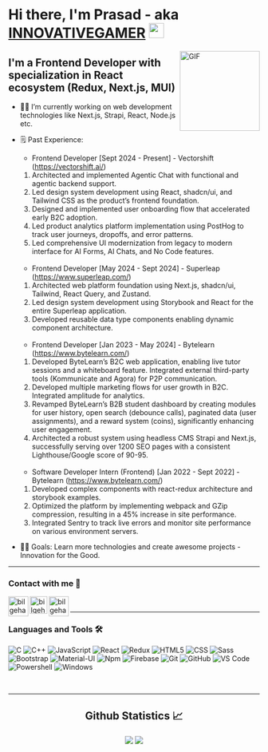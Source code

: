 # Hi there, I'm Prasad - aka [INNOVATIVEGAMER][website] <img width="30px" src="https://media.tenor.com/images/3b388fe03da271d2674faf85eb7c3fcd/tenor.gif" />

<img align="right" alt="GIF" height="160px" src="https://media.giphy.com/media/du3J3cXyzhj75IOgvA/giphy.gif" />

## I'm a Frontend Developer with specialization in React ecosystem (Redux, Next.js, MUI)

-   👨‍💻 I’m currently working on web development technologies like Next.js, Strapi, React, Node.js etc.
-   🗒️ Past Experience:
    - Frontend Developer [Sept 2024 - Present] - Vectorshift (https://vectorshift.ai/)
    1. Architected and implemented Agentic Chat with functional and agentic backend support.
    2. Led design system development using React, shadcn/ui, and Tailwind CSS as the product’s frontend foundation.
    3. Designed and implemented user onboarding flow that accelerated early B2C adoption.
    4. Led product analytics platform implementation using PostHog to track user journeys, dropoffs, and error patterns.
    5. Led comprehensive UI modernization from legacy to modern interface for AI Forms, AI Chats, and No Code features.
<br><br>
    - Frontend Developer [May 2024 - Sept 2024] - Superleap (https://www.superleap.com/)
    1. Architected web platform foundation using Next.js, shadcn/ui, Tailwind, React Query, and Zustand.
    2. Led design system development using Storybook and React for the entire Superleap application.
    3. Developed reusable data type components enabling dynamic component architecture.
<br><br>
    - Frontend Developer [Jan 2023 - May 2024] - Bytelearn (https://www.bytelearn.com/)
    1. Developed ByteLearn’s B2C web application, enabling live tutor sessions and a whiteboard feature. Integrated external third-party tools (Kommunicate and Agora) for P2P communication.
    2. Developed multiple marketing flows for user growth in B2C. Integrated amplitude for analytics.
    3. Revamped ByteLearn’s B2B student dashboard by creating modules for user history, open search (debounce calls), paginated data (user assignments), and a reward system (coins), significantly enhancing user engagement.
    4. Architected a robust system using headless CMS Strapi and Next.js, successfully serving over 1200 SEO pages with a consistent Lighthouse/Google score of 90-95.
<br><br>
    - Software Developer Intern (Frontend) [Jan 2022 - Sept 2022] - Bytelearn (https://www.bytelearn.com/)
    1. Developed complex components with react-redux architecture and storybook examples.
    2.  Optimized the platform by implementing webpack and GZip compression, resulting in a 45% increase in site performance.
    3.  Integrated Sentry to track live errors and monitor site performance on various environment servers.
       
-   💪🏼 Goals: Learn more technologies and create awesome projects - Innovation for the Good.

---

### Contact with me 📝

[<img align="left" alt="bilgehangecici.site" width="40px" src="https://media.giphy.com/media/du3J3cXyzhj75IOgvA/giphy.gif" />][website]
[<img align="left" alt="bilgehangecici | LinkedIn" width="35px" src="https://i.pinimg.com/originals/de/b4/6f/deb46f02a59e3b3a2aa58fac16290d63.gif" />][linkedin]
[<img align="left" alt="bilgehangecici | Instagram" width="40px" src="https://thumbs.gfycat.com/OrnateOrneryFoal-max-1mb.gif" />][instagram]

<br />

---

### Languages and Tools 🛠

![C](http://img.shields.io/badge/-C-A8B9CC?style=flat-square&logo=c&logoColor=ffffff)
![C++](http://img.shields.io/badge/-C++-00599C?style=flat-square&logo=c++)
![JavaScript](https://img.shields.io/badge/-JavaScript-%23F7DF1C?style=flat-square&logo=javascript&logoColor=000000&labelColor=%23F7DF1C&color=%23FFCE5A)
![React](https://img.shields.io/badge/-React-61DAFB?style=flat-square&logo=react&logoColor=ffffff)
![Redux](https://img.shields.io/badge/-Redux-764ABC?style=flat-square&logo=redux&logoColor=ffffff)
![HTML5](https://img.shields.io/badge/-HTML5-%23E44D27?style=flat-square&logo=html5&logoColor=ffffff)
![CSS](https://img.shields.io/badge/-CSS3-%231572B6?style=flat-square&logo=css3)
![Sass](https://img.shields.io/badge/-Sass-%23CC6699?style=flat-square&logo=sass&logoColor=ffffff)
![Bootstrap](https://img.shields.io/badge/-Bootstrap-563D7C?style=flat-square&logo=Bootstrap)
![Material-UI](https://img.shields.io/badge/-MaterialUI-0081CB?style=flat-square&logo=Material-UI)
![Npm](https://img.shields.io/badge/-npm-CB3837?style=flat-square&logo=npm)
![Firebase](https://img.shields.io/badge/-Firebase-FFCA28?style=flat-square&logo=firebase&logoColor=ffffff)
![Git](https://img.shields.io/badge/-Git-%23F05032?style=flat-square&logo=git&logoColor=%23ffffff)
![GitHub](https://img.shields.io/badge/-GitHub-181717?style=flat-square&logo=github)
![VS Code](http://img.shields.io/badge/-VS%20Code-007ACC?style=flat-square&logo=visual-studio-code&logoColor=ffffff)
![Powershell](http://img.shields.io/badge/-Powershell-5391FE?style=flat-square&logo=powershell&logoColor=ffffff)
![Windows](http://img.shields.io/badge/-Windows-0078D6?style=flat-square&logo=windows&logoColor=ffffff)

<br/>

---

  <h2 align="center"> Github Statistics 📈 </h2>
  
  <div align="center">    
      <img align="center" src="https://github-readme-stats-sigma-five.vercel.app/api?username=INNOVATIVEGAMER&show_icons=true&include_all_commits=true&count_private=true&theme=react&line_height=40" />
      <img align="center" src="https://github-readme-stats.vercel.app/api/top-langs/?username=INNOVATIVEGAMER&theme=react&line_height=40&hide=css"/>
</div

[website]: https://github.com/INNOVATIVEGAMER
[instagram]: https://www.instagram.com/prasad_patewar/
[linkedin]: https://www.linkedin.com/in/prasad-patewar-b9066b204/

